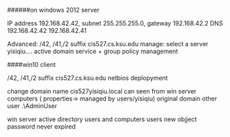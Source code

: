 ######on windows 2012 server

IP address 192.168.42.42, subnet 255.255.255.0, gateway 192.168.42.2
DNS 192.168.42.42 192.168.42.41

Advanced: /42, /41,/2 suffix cis527.cs.ksu.edu
manage: select a server yisiqiu.... active domain service + group policy management

####win10 client

/42, /41,/2 suffix cis527.cs.ksu.edu
netbios deplopyment

change domain name cis527yisiqiu.local can seen from win server computers ( properties-> managed by users/yisiqiu)
original domain other user .\AdminUser


win server
active directory users and computers
users new objject password never expired
